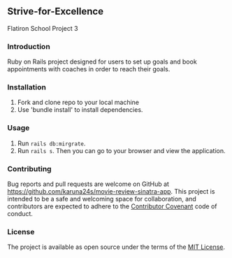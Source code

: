 ## Strive-for-Excellence
Flatiron School Project 3

### Introduction

Ruby on Rails project designed for users to set up goals and book appointments with coaches in order to reach their goals.

### Installation

1. Fork and clone repo to your local machine
2. Use 'bundle install' to install dependencies.

### Usage

1. Run `rails db:mirgrate`.
2. Run `rails s`. Then you can go to your browser and view the application.

### Contributing

Bug reports and pull requests are welcome on GitHub at https://github.com/karuna24s/movie-review-sinatra-app. This project is intended to be a safe and welcoming space for collaboration, and contributors are expected to adhere to the [Contributor Covenant](contributor-covenant.org) code of conduct.

### License

The project is available as open source under the terms of the [MIT License](http://opensource.org/licenses/MIT).
